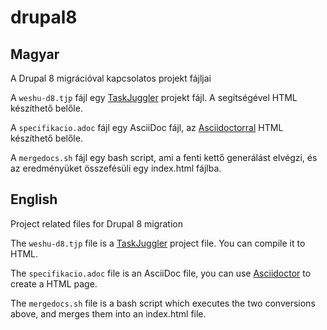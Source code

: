 # drupal8

## Magyar

A Drupal 8 migrációval kapcsolatos projekt fájljai

A `weshu-d8.tjp` fájl egy [TaskJuggler](http://www.taskjuggler.org/) projekt fájl. A segítségével HTML készíthető belőle.

A `specifikacio.adoc` fájl egy AsciiDoc fájl, az [Asciidoctorral](http://asciidoctor.org/) HTML készíthető belőle.

A `mergedocs.sh` fájl egy bash script, ami a fenti kettő generálást elvégzi, és az eredményüket összefésüli egy index.html fájlba.

## English

Project related files for Drupal 8 migration

The `weshu-d8.tjp` file is a [TaskJuggler](http://www.taskjuggler.org/) project file. You can compile it to HTML.

The `specifikacio.adoc` file is an AsciiDoc file, you can use [Asciidoctor](http://asciidoctor.org/) to create a HTML page.

The `mergedocs.sh` file is a bash script which executes the two conversions above, and merges them into an index.html file.
